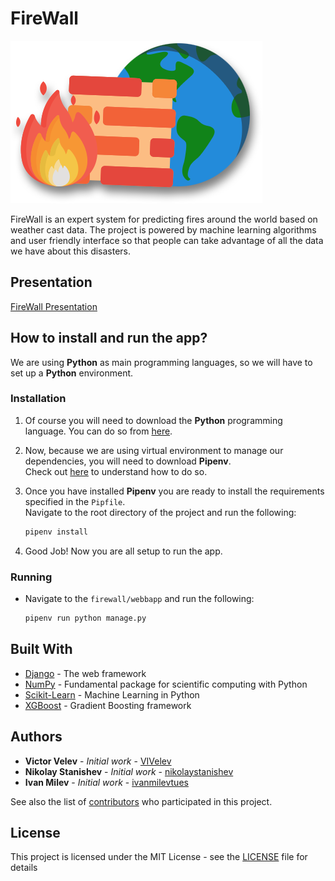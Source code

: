 # FireWall

![FireWall](./docs/img/logo.png)

FireWall is an expert system for predicting fires around the world based on weather cast data. The project is powered by machine learning algorithms and user friendly interface so that people can take advantage of all the data we have about this disasters.

## Presentation
[FireWall Presentation](https://docs.google.com/presentation/d/17Qqk8pE5YUIkOPb3wCbS2FpxyK5tPegBr9Fb8IbOQaY/edit?usp=sharing)

## How to install and run the app?

We are using **Python** as main programming languages, so we will have to set up a **Python** environment.

### Installation

1) Of course you will need to download the **Python** programming language. You can do so from [here](https://www.python.org/).

2) Now, because we are using virtual environment to manage our dependencies, you will need to download **Pipenv**.
<br> Check out [here](https://pipenv.readthedocs.io/en/latest/install/#installing-pipenv) to understand how to do so.

3) Once you have installed **Pipenv** you are ready to install the requirements specified in the `Pipfile`.
<br>Navigate to the root directory of the project and run the following:
    ```bash
    pipenv install
    ```

4) Good Job! Now you are all setup to run the app.

### Running

* Navigate to the `firewall/webbapp` and run the following:
    ```bash
    pipenv run python manage.py
    ```

## Built With

* [Django](https://www.djangoproject.com/) - The web framework
* [NumPy](http://www.numpy.org/) - Fundamental package for scientific computing with Python
* [Scikit-Learn](https://scikit-learn.org/stable/) - Machine Learning in Python
* [XGBoost](https://xgboost.readthedocs.io/en/latest/) - Gradient Boosting framework

## Authors

* **Victor Velev** - *Initial work* - [VIVelev](https://github.com/VIVelev)
* **Nikolay Stanishev** - *Initial work* - [nikolaystanishev](https://github.com/nikolaystanishev)
* **Ivan Milev** - *Initial work* - [ivanmilevtues](https://github.com/ivanmilevtues)

See also the list of [contributors](https://github.com/your/project/contributors) who participated in this project.

## License

This project is licensed under the MIT License - see the [LICENSE](LICENSE) file for details
